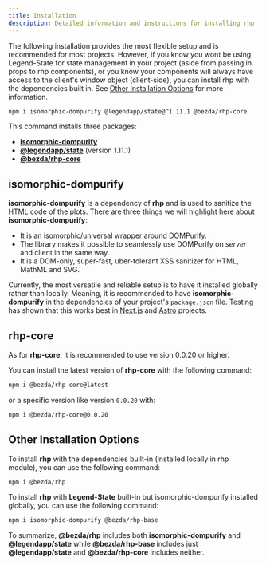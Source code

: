 ```yaml
---
title: Installation
description: Detailed information and instructions for installing rhp
---
```


The following installation provides the most flexible setup and is recommended for most projects. However, if you know you wont be using Legend-State for state management in your project (aside from passing in props to rhp components), or you know your components will always have access to the client's window object (client-side), you can install rhp with the dependencies built in. See [Other Installation Options](#other-installation-options) for more information.

```bash
npm i isomorphic-dompurify @legendapp/state@^1.11.1 @bezda/rhp-core
```
This command installs three packages: 
- [**isomorphic-dompurify**](https://www.npmjs.com/package/isomorphic-dompurify)
- [**@legendapp/state**](https://www.npmjs.com/package/@legendapp/state) (version 1.11.1)
- [**@bezda/rhp-core**](https://www.npmjs.com/package/@bezda/rhp-core)

## isomorphic-dompurify

**isomorphic-dompurify** is a dependency of **rhp** and is used to sanitize the HTML code of the plots. There are three things we will highlight here about **isomorphic-dompurify**:
- It is an isomorphic/universal wrapper around [DOMPurify](https://www.npmjs.com/package/dompurify). 
- The library makes it possible to seamlessly use DOMPurify on *server* and client in the same way.
- It is a DOM-only, super-fast, uber-tolerant XSS sanitizer for HTML, MathML and SVG.

Currently, the most versatile and reliable setup is to have it installed globally rather than locally. Meaning, it is recommended to have **isomorphic-dompurify** in the dependencies of your project's `package.json` file. Testing has shown that this works best in [Next.js](https://nextjs.org/) and [Astro](https://astro.build/) projects. 

## rhp-core

As for **rhp-core**, it is recommended to use version 0.0.20 or higher.

You can install the latest version of **rhp-core** with the following command:
```bash
npm i @bezda/rhp-core@latest
```
or a specific version like version `0.0.20` with:
```bash
npm i @bezda/rhp-core@0.0.20
```

## Other Installation Options

To install **rhp** with the dependencies built-in (installed locally in rhp module), you can use the following command:
```bash
npm i @bezda/rhp
```

To install **rhp** with **Legend-State** built-in but isomorphic-dompurify installed globally, you can use the following command:
```bash
npm i isomorphic-dompurify @bezda/rhp-base
```

To summarize, **@bezda/rhp** includes both **isomorphic-dompurify** and **@legendapp/state** while **@bezda/rhp-base** includes just **@legendapp/state** and **@bezda/rhp-core** includes neither.